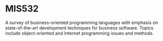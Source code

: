 # MIS532


A survey of business-oriented programming languages with emphasis on state-of-the-art development techniques for business software. Topics include object-oriented and Internet programming issues and methods.
